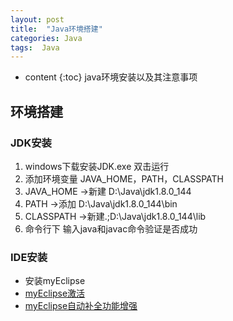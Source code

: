 ```yaml
---
layout: post
title:  "Java环境搭建"
categories: Java
tags:  Java
---
```


* content
{:toc}
java环境安装以及其注意事项

## 环境搭建
### JDK安装
1. windows下载安装JDK.exe 双击运行
2. 添加环境变量 JAVA_HOME，PATH，CLASSPATH
3. JAVA_HOME ->新建 D:\Java\jdk1.8.0_144
4. PATH ->添加 D:\Java\jdk1.8.0_144\bin
5. CLASSPATH ->新建.;D:\Java\jdk1.8.0_144\lib
6. 命令行下 输入java和javac命令验证是否成功

### IDE安装
- 安装myEclipse
- [myEclipse激活](httpsjingyan.baidu.comarticleacf728fd49519ff8e410a361.html)
- [myEclipse自动补全功能增强](https://jingyan.baidu.com/article/95c9d20df6c56aec4e7561ad.html)